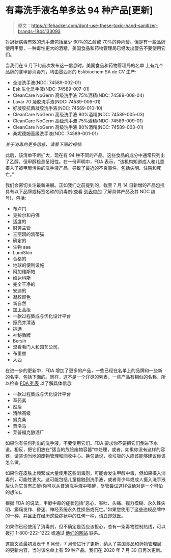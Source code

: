 # 有毒洗手液名单多达 94 种产品[更新]

> 原文：<https://lifehacker.com/dont-use-these-toxic-hand-sanitizer-brands-1844133093>

对冠状病毒有效的洗手液包括至少 60%的乙醇或 70%的异丙醇。但是有一些品牌使用甲醇，一种毒性更大的酒精，美国食品和药物管理局已经发出警告不要使用它们。



当我们在 6 月下旬首次发布这一信息时，美国食品和药物管理局的名单 上有九个品牌的含甲醇消毒剂，均由墨西哥的 Eskbiochem SA de CV 生产:

*   全洁洗手液(NDC: 74589-002-01)
*   Esk 生化洗手液(NDC: 74589-007-01)
*   CleanCare NoGerm 高级洗手液 75%酒精(NDC: 74589-008-04)
*   Lavar 70 凝胶洗手液(NDC: 74589-006-01)
*   好凝胶抗菌凝胶洗手液(NDC: 74589-010-10)
*   CleanCare NoGerm 高级洗手液 80%酒精(NDC: 74589-005-03)
*   CleanCare NoGerm 高级洗手液 75%酒精(NDC: 74589-009-01)
*   CleanCare NoGerm 高级洗手液 80%酒精(NDC: 74589-003-01)
*   桑妮德姆高级洗手液(NDC: 74589-001-01)

*关于消毒的更多信息，请看下面的视频:*

此后，该清单不断扩大，现在有 94 种不同的产品。这些食品的成分中通常只列出了乙醇，但甲醇检测呈阳性。在一份声明中，FDA 表示，“该机构知道成人和儿童摄入了被甲醇污染的洗手液产品，导致了最近的不良事件，包括失明、住院和死亡。”

我们会密切关注最新进展。正如我们之前提到的，截至 7 月 14 日新增的产品包括具有以下品牌或标签名称的消毒剂(查看 [列表中的](https://www.fda.gov/drugs/drug-safety-and-availability/fda-updates-hand-sanitizers-methanol) 了解具体产品及其 NDC 编号)，包括:

*   布卢门
*   克拉尔和丹佛
*   适度的
*   财务主管
*   三丽鸥的凯蒂猫
*   确定的
*   生物 aaa
*   LumiSkin
*   合格的
*   地球的便利设施
*   阿加维斯帕
*   维达科斯
*   完全干净的
*   安迪的
*   凝胶颜色
*   新自然
*   加上高级
*   一款过程集成与优化设计平台
*   擦亮并清洁
*   挑选
*   神秘盾牌
*   Bersih
*   湿看看门人和园艺公司。
*   布里兹
*   大西

在进一步的更新中，FDA 增加了更多的产品，一些已经在名单上的品牌和一些新的名字，包括下面的。同样，这不是一个详尽的列表，一些产品有相似的名称，所以检查 [FDA 列表](https://www.fda.gov/drugs/drug-safety-and-availability/fda-updates-hand-sanitizers-methanol) 以了解具体信息:

*   一款过程集成与优化设计平台
*   草药素
*   然后
*   清除高级
*   努克桑
*   贾洛马
*   莱普福克酿酒厂

如果你有任何列出的洗手液，不要使用它们。FDA 要求你不要把它们倒进下水道。相反，把它们放在“适当的危险废物容器”中处理，或者，如果你没有这样的容器，请咨询当地的废物管理和回收中心。换句话说，收垃圾的人应该能够建议你该怎么做。

如果你在皮肤上频繁或大量使用这些消毒剂，可能会发生甲醇中毒，但如果摄入消毒剂，可能性更大。这可能包括儿童接触到洗手液，或者青少年或成人摄入洗手液后认为它含有乙醇(你可以从普通洗手液中喝醉，尽管尝试这样做绝对是一个可怕的想法)。

根据 FDA 的说法，甲醇中毒的症状包括“恶心、呕吐、头痛、视力模糊、永久性失明、癫痫发作、昏迷、神经系统永久性损伤或死亡。”如果您使用了这些违规品牌中的一种，并且正在经历这些症状中的任何一种，请立即就医。

如果你已经使用了消毒剂，但不确定是否应该担心，总有一条毒物控制热线，可以拨打 1-800-222-1222 或通过 [他们的网站](https://www.poison.org/) 联系。

这篇文章最初发表于 6 月份，7 月份进行了更新，纳入了美国食品和药物管理局的更新内容，当时该名单上有 59 种产品。我们在 2020 年 7 月 30 日再次更新。